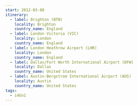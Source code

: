 ```yaml
---
start: 2012-03-08
itinerary:
  - label: Brighton (BTN)
    locality: Brighton
    country_name: England
  - label: London Victoria (VIC)
    locality: London
    country_name: England
  - label: London Heathrow Airport (LHR)
    locality: London
    country_name: England
  - label: Dallas/Fort Worth International Airport (DFW)
    locality: Dallas
    country_name: United States
  - label: Austin-Bergstrom International Airport (AUS)
    locality: Austin
    country_name: United States
tags:
  - i4Gn1
---
```

